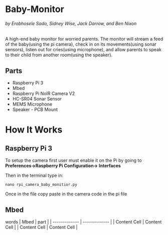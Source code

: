 # Baby-Monitor
######  by Erobhosele Sado, Sidney Wise, Jack Darrow, and  Ben Nixon                                                                                                     
A high-end baby monitor for worried parents. The monitor will stream a feed of the baby(using the pi camera), check in on its movements(using sonar sensors), listen out for cries(using microphone), and allow parents to speak to their child from another room(using the speaker).

## Parts
- Raspberry Pi 3 
- Mbed
- Raspberry Pi NoIR Camera V2
- HC-SR04 Sonar Sensor
- MEMS Microphone
- Speaker - PCB Mount

# How It Works
## Raspberry Pi 3
To setup the camera first user must enable it on the Pi by going to **Preferences->Raspberry Pi Configuration-> Interfaces**

Then in the terminal type in:
```
nano rpi_camera_baby_monitior.py

```
Once in the file copy paste in the camera code in the pi file

## Mbed
words
| Mbed  | part |
| ------------- | ------------- |
| Content Cell  | Content Cell  |
| Content Cell  | Content Cell  |
